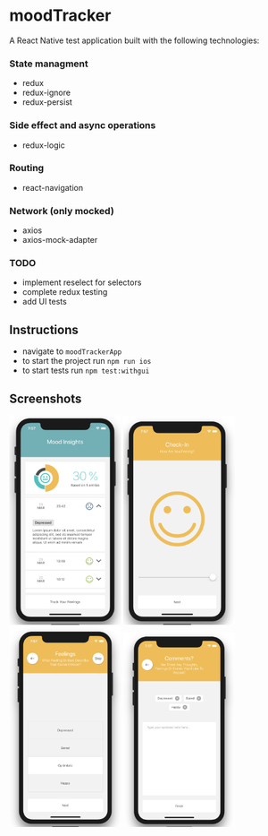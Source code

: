 # moodTracker
A React Native test application built with the following technologies:

### State managment
* redux
* redux-ignore
* redux-persist

### Side effect and async operations
* redux-logic

### Routing
* react-navigation

### Network (only mocked)
* axios
* axios-mock-adapter


### TODO

* implement reselect for selectors
* complete redux testing
* add UI tests


## Instructions

* navigate to `moodTrackerApp`
* to start the project run `npm run ios`
* to start tests run `npm test:withgui`

## Screenshots
<span><img src="./docs/img/insights.png" alt="drawing" width="200"/></span>
<span><img src="./docs/img/mood.png" alt="drawing" width="200"/></span>
<span><img src="./docs/img/feelings.png" alt="drawing" width="200"/></span>
<span><img src="./docs/img/comments.png" alt="drawing" width="200"/></span>


